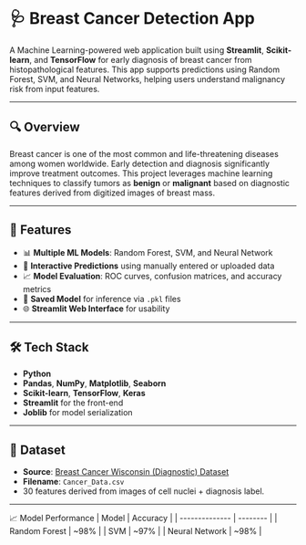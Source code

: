 # 🩺 Breast Cancer Detection App

A Machine Learning-powered web application built using **Streamlit**, **Scikit-learn**, and **TensorFlow** for early diagnosis of breast cancer from histopathological features. This app supports predictions using Random Forest, SVM, and Neural Networks, helping users understand malignancy risk from input features.

---

## 🔍 Overview

Breast cancer is one of the most common and life-threatening diseases among women worldwide. Early detection and diagnosis significantly improve treatment outcomes. This project leverages machine learning techniques to classify tumors as **benign** or **malignant** based on diagnostic features derived from digitized images of breast mass.

---

## 🚀 Features

- 📊 **Multiple ML Models**: Random Forest, SVM, and Neural Network
- 🔎 **Interactive Predictions** using manually entered or uploaded data
- 📈 **Model Evaluation**: ROC curves, confusion matrices, and accuracy metrics
- 💾 **Saved Model** for inference via `.pkl` files
- 🌐 **Streamlit Web Interface** for usability

---

## 🛠️ Tech Stack

- **Python**
- **Pandas**, **NumPy**, **Matplotlib**, **Seaborn**
- **Scikit-learn**, **TensorFlow**, **Keras**
- **Streamlit** for the front-end
- **Joblib** for model serialization

---

## 📂 Dataset

- **Source**: [Breast Cancer Wisconsin (Diagnostic) Dataset](https://www.kaggle.com/datasets/uciml/breast-cancer-wisconsin-data)
- **Filename**: `Cancer_Data.csv`
- 30 features derived from images of cell nuclei + diagnosis label.

---

📈 Model Performance
| Model          | Accuracy |
| -------------- | -------- |
| Random Forest  |  ~98%    |
| SVM            |  ~97%    |
| Neural Network |  ~98%    |
